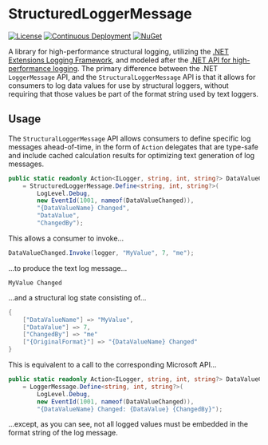 
# StructuredLoggerMessage

[![License](https://img.shields.io/badge/license-MIT-blue.svg)](LICENSE)
[![Continuous Deployment](https://github.com/JakenVeina/StructuredLoggerMessage/workflows/Continuous%20Deployment/badge.svg)](https://github.com/JakenVeina/StructuredLoggerMessage/actions?query=workflow%3A%22Continuous+Deployment%22)
[![NuGet](https://img.shields.io/nuget/v/StructuredLoggerMessage.svg)](https://www.nuget.org/packages/StructuredLoggerMessage/)

A library for high-performance structural logging, utilizing the [.NET Extensions Logging Framework](https://docs.microsoft.com/en-us/dotnet/core/extensions/logging?tabs=command-line), and modeled after the [.NET API for high-performance logging](https://docs.microsoft.com/en-us/dotnet/core/extensions/high-performance-logging). The primary difference between the .NET `LoggerMessage` API, and the `StructuralLoggerMessage` API is that it allows for consumers to log data values for use by structural loggers, without requiring that those values be part of the format string used by text loggers.

## Usage

The `StructuralLoggerMessage` API allows consumers to define specific log messages ahead-of-time, in the form of `Action` delegates that are type-safe and include cached calculation results for optimizing text generation of log messages.

```cs
public static readonly Action<ILogger, string, int, string?> DataValueChanged
    = StructuredLoggerMessage.Define<string, int, string?>(
        LogLevel.Debug,
        new EventId(1001, nameof(DataValueChanged)),
        "{DataValueName} Changed",
        "DataValue",
        "ChangedBy");
```

This allows a consumer to invoke...

```cs
DataValueChanged.Invoke(logger, "MyValue", 7, "me");
```

...to produce the text log message...

```
MyValue Changed
```

...and a structural log state consisting of...

```cs
{
    ["DataValueName"] => "MyValue",
    ["DataValue"] => 7,
    ["ChangedBy"] => "me"
    ["{OriginalFormat}"] => "{DataValueName} Changed"
}
```

This is equivalent to a call to the corresponding Microsoft API...

```cs
public static readonly Action<ILogger, string, int, string?> DataValueChanged
    = LoggerMessage.Define<string, int, string?>(
        LogLevel.Debug,
        new EventId(1001, nameof(DataValueChanged)),
        "{DataValueName} Changed: {DataValue} {ChangedBy}");
```

...except, as you can see, not all logged values must be embedded in the format string of the log message.
